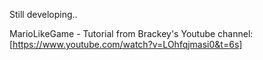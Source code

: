 Still developing..

MarioLikeGame - Tutorial from Brackey's Youtube channel: [https://www.youtube.com/watch?v=LOhfqjmasi0&t=6s]
